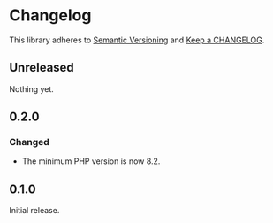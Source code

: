 # Changelog

This library adheres to [Semantic Versioning](https://semver.org/) and [Keep a CHANGELOG](https://keepachangelog.com/en/1.0.0/).

## Unreleased

Nothing yet.

## 0.2.0

### Changed

- The minimum PHP version is now 8.2.

## 0.1.0

Initial release.
